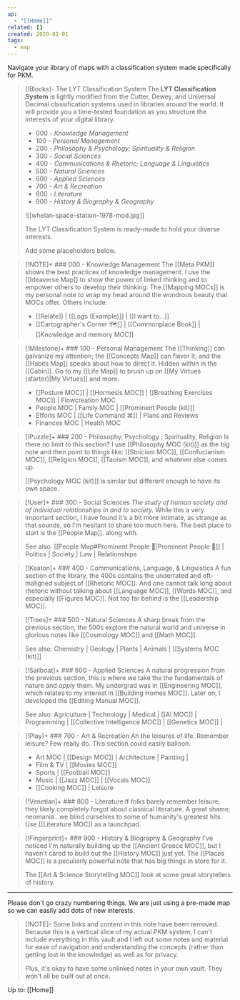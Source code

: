 ```yaml
---
up:
  - "[[Home]]"
related: []
created: 2020-01-01
tags:
  - map
---
```

Navigate your library of maps with a classification system made specifically for PKM. 

> [!Blocks]- The LYT Classification System
> The **LYT Classification System** is lightly modified from the Cutter, Dewey, and Universal Decimal classification systems used in libraries around the world. It will provide you a time-tested foundation as you structure the interests of your digital library.
> - 000 - *Knowledge Management*
> - 100  - *Personal Management*
> - 200 - *Philosophy & Psychology; Spirituality & Religion*
> - 300 - *Social Sciences*
> - 400 - *Communications & Rhetoric; Language & Linguistics*
> - 500 - *Natural Sciences*
> - 600 - *Applied Sciences*
> - 700 - *Art & Recreation*
> - 800 - *Literature*
> - 900 - *History & Biography & Geography*
> 
> ![[whelan-space-station-1978-mod.jpg]]
> 
> The LYT Classification System is ready-made to hold your diverse interests. 
> 
> Add some placeholders below. 

> [!NOTE]+ ### 000 - Knowledge Management
> The [[Meta PKM]] shows the best practices of knowledge management. I use the [[Ideaverse Map]] to show the power of linked thinking and to empower others to develop their thinking. The [[Mapping MOCs]] is my personal note to wrap my head around the wondrous beauty that MOCs offer. Others include:
> 
> - [[Relate]] | [[Logs (Example)]] |  [[I want to...]]
> - [[Cartographer's Corner 🗺]] | [[Commonplace Book]] |  [[Knowledge and memory MOC]]

> [!Milestone]+ ### 100 - Personal Management
> The [[Thinking]] can galvanize my attention; the [[Concepts Map]] can flavor it; and the [[Habits Map]] speaks about how to direct it. Hidden within in the [[Cabin]]. Go to my [[Life Map]] to brush up on [[My Virtues (starter)|My Virtues]] and more.
> 
> - [[Posture MOC]] | [[Hormesis MOC]] | [[Breathing Exercises MOC]] | Flowcreation MOC
> - People MOC | Family MOC | [[Prominent People (kit)]]
> - Efforts MOC | [[Life Command ⌘]] | Plans and Reviews
> - Finances MOC | Health MOC

> [!Puzzle]+ ### 200 - Philosophy, Psychology ; Spirituality, Religion
> Is there no limit to this section? I use [[Philosophy MOC (kit)]] as the big note and then point to things like: [[Stoicism MOC]], [[Confucianism MOC]], [[Religion MOC]], [[Taoism MOC]], and whatever else comes up.
> 
> [[Psychology MOC (kit)]] is similar but different enough to have its own space.

> [!User]+ ### 300 - Social Sciences
> *The study of human society and of individual relationships in and to society.*
> While this a very important section, I have found it's a bit more intimate, as strange as that sounds, so I'm hesitant to share too much here. The best place to start is the [[People Map]]. along with.
> 
> See also: [[People Map#Prominent People 🌋|Prominent People 🌋]] | Politics | Society | Law | Relationships

> [!Keaton]+ ### 400 - Communications, Language, & Linguistics
> A fun section of the library, the 400s contains the underrated and oft-maligned subject of [[Rhetoric MOC]]. And one cannot talk long about rhetoric without talking about [[Language MOC]], [[Words MOC]], and especially [[Figures MOC]]. Not too far behind is the [[Leadership MOC]].

> [!Trees]+ ### 500 - Natural Sciences
> A sharp break from the previous section, the 500s explore the natural world and universe in glorious notes like [[Cosmology MOC]] and [[Math MOC]]. 
> 
> See also: Chemistry | Geology | Plants | Animals | [[Systems MOC (kit)]]

> [!Sailboat]+ ### 600 - Applied Sciences
> A natural progression from the previous section, this is where we take the the fundamentals of nature and *apply* them. My undergrad was in [[Engineering MOC]], which relates to my interest in [[Building Homes MOC]]. Later on, I developed the [[Editing Manual MOC]].
> 
> See also: Agriculture | Technology | Medical | [[AI MOC]] | Programming | [[Collective Intelligence MOC]] | [[Genetics MOC]] | 

> [!Play]+ ### 700 - Art & Recreation
> Ah the leisures of life. Remember leisure? Few really do. This section could easily balloon. 
> 
> - Art MOC | [[Design MOC]] | Architecture | Painting | 
> - Film & TV | [[Movies MOC]] 
> - Sports | [[Football MOC]] 
> - Music | [[Jazz MOC]] | [[Vocals MOC]] 
> - [[Cooking MOC]] | Leisure 

> [!Venetian]+ ### 800 - Literature
> If folks barely remember leisure, they likely completely forgot about classical literature. A great shame, neomania...we blind ourselves to some of humanity's greatest hits. Use [[Literature MOC]] as a launchpad.

> [!Fingerprint]+ ### 900 - History & Biography & Geography
> I've noticed I'm naturally building up the [[Ancient Greece MOC]], but I haven't cared to build out the [[History MOC]] just yet. The [[Places MOC]] is a peculiarly powerful note that has big things in store for it.
> 
> The [[Art & Science Storytelling MOC]] look at some great storytellers of history. 

---

Please don't go crazy numbering things. We are just using a pre-made map so we can easily add dots of new interests. 

> [!NOTE]- Some links and content in this note have been removed.
> Because this is a vertical slice of my actual PKM system, I can't include everything in this vault and I left out some notes and material for ease of navigation and understanding the concepts (rather than getting lost in the knowledge) as well as for privacy. 
>  
> Plus, it's okay to have some unlinked notes in your own vault. They won't all be built out at once.

Up to: [[Home]]